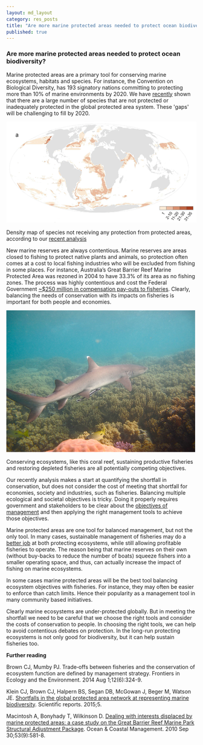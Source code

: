 ```yaml
---
layout: md_layout
category: res_posts
title: "Are more marine protected areas needed to protect ocean biodiversity?"
published: true  
---
```


### Are more marine protected areas needed to protect ocean biodiversity?

Marine protected areas are a primary tool for conserving marine ecosystems, habitats and species. For instance, the Convention on Biological Diversity, has 193 signatory nations committing to protecting more than 10% of marine environments by 2020. We have [recently](http://www.nature.com/articles/srep17539) shown that there are a large number of species that are not protected or inadequately protected in the global protected area system. These 'gaps' will be challenging to fill by 2020.

<div class = "image_caption">
<img src ="/Images/gapspecies.png" alt="shark" class="image_float"/>
<p>
Density map of species not receiving any protection from protected areas, according to our <a href ="http://www.nature.com/articles/srep17539">recent analysis </a>
</p>
</div>

New marine reserves are always contentious. Marine reserves are areas closed to fishing to protect native plants and animals, so protection often comes at a cost to local fishing industries who will be excluded from fishing in some places. For instance, Australia’s Great Barrier Reef Marine Protected Area was rezoned in 2004 to have 33.3% of its area as no fishing zones. The process was highly contentious and cost the Federal Government [~$250 million in compensation pay-outs to fisheries](http://www.sciencedirect.com/science/article/pii/S0964569110001006). Clearly, balancing the needs of conservation with its impacts on fisheries is important for both people and economies.
<div class = "image_caption">
<img src ="/Images/whitetip_shark.png" alt="shark" class="image_float"/>
<p>
Conserving ecosystems, like this coral reef, sustaining productive fisheries and restoring depleted fisheries are all potentially competing objectives.
</p>
</div>  

Our recently analysis makes a start at quantifying the shortfall in conservation, but does not consider the cost of meeting that shortfall for economies, society and industries, such as fisheries. Balancing multiple ecological and societal objectives is tricky. Doing it properly requires government and stakeholders to be clear about the [objectives of management](research/2015/08/05/conservation-priorities.html) and then applying the right management tools to achieve those objectives.

Marine protected areas are one tool for balanced management, but not the only tool. In many cases, sustainable management of fisheries may do a [better job](http://fisheries.org/docs/wp/Frontiers-fisheries-article.pdf) at both protecting ecosystems, while still allowing profitable fisheries to operate. The reason being that marine reserves on their own (without buy-backs to reduce the number of boats) squeeze fishers into a smaller operating space, and thus, can actually increase the impact of fishing on marine ecosystems.  

In some cases marine protected areas will be the best tool balancing ecosystem objectives with fisheries. For instance, they may often be easier to enforce than catch limits. Hence their popularity as a management tool in many community based initiatives.

Clearly marine ecosystems are under-protected globally. But in meeting the shortfall we need to be careful that we choose the right tools and consider the costs of conservation to people. In choosing the right tools, we can help to avoid contentious debates on protection. In the long-run protecting ecosystems is not only good for biodiversity, but it can help sustain fisheries too.

**Further reading**  

Brown CJ, Mumby PJ. Trade‐offs between fisheries and the conservation of ecosystem function are defined by management strategy. Frontiers in Ecology and the Environment. 2014 Aug 1;12(6):324-9.   

Klein CJ, Brown CJ, Halpern BS, Segan DB, McGowan J, Beger M, Watson JE. [Shortfalls in the global protected area network at representing marine biodiversity](http://www.nature.com/articles/srep17539). Scientific reports. 2015;5.  

Macintosh A, Bonyhady T, Wilkinson D. [Dealing with interests displaced by marine protected areas: a case study on the Great Barrier Reef Marine Park Structural Adjustment Package](http://www.sciencedirect.com/science/article/pii/S0964569110001006). Ocean & Coastal Management. 2010 Sep 30;53(9):581-8.  
